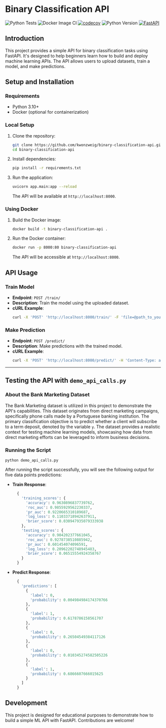 # Binary Classification API

![Python Tests](https://github.com/kwonzweig/binary-classification-ml-api/actions/workflows/python-app.yml/badge.svg)
![Docker Image CI](https://github.com/kwonzweig/binary-classification-ml-api/actions/workflows/docker-image.yml/badge.svg)
[![codecov](https://codecov.io/gh/kwonzweig/binary-classification-ml-api/graph/badge.svg?token=0MW4NDYV4D)](https://codecov.io/gh/kwonzweig/binary-classification-ml-api)
![Python Version](https://img.shields.io/badge/python-3.10-blue.svg)
[![FastAPI](https://img.shields.io/badge/FastAPI-0.109.2-blue)](https://fastapi.tiangolo.com/)

## Introduction

This project provides a simple API for binary classification tasks using FastAPI. It's designed to help beginners learn
how to build and deploy machine learning APIs. The API allows users to upload datasets, train a model, and make
predictions.

## Setup and Installation

### Requirements

- Python 3.10+
- Docker (optional for containerization)

### Local Setup

1. Clone the repository:
   ```bash
   git clone https://github.com/kwonzweig/binary-classification-api.git
   cd binary-classification-api
   ```

2. Install dependencies:
   ```bash
   pip install -r requirements.txt
   ```

3. Run the application:
   ```bash
   uvicorn app.main:app --reload
   ```
   The API will be available at `http://localhost:8000`.

### Using Docker

1. Build the Docker image:
   ```bash
   docker build -t binary-classification-api .
   ```

2. Run the Docker container:
   ```bash
   docker run -p 8000:80 binary-classification-api
   ```
   The API will be accessible at `http://localhost:8000`.

## API Usage

### Train Model

- **Endpoint**: `POST /train/`
- **Description**: Train the model using the uploaded dataset.
- **cURL Example**:
  ```bash
  curl -X 'POST' 'http://localhost:8000/train/' -F 'file=@path_to_your_dataset.csv;type=text/csv'
  ```

### Make Prediction

- **Endpoint**: `POST /predict/`
- **Description**: Make predictions with the trained model.
- **cURL Example**:
  ```bash
  curl -X 'POST' 'http://localhost:8000/predict/' -H 'Content-Type: application/json' -d '{"data": [{"features": [30, "management", "single", "tertiary", "no", 3773, "yes", "no", null, 27, "may", 99, 1, -1, 0, null]}, ...]}'
  ```
----
## Testing the API with `demo_api_calls.py`

### About the Bank Marketing Dataset

The Bank Marketing dataset is utilized in this project to demonstrate the API's capabilities. This dataset originates
from direct marketing campaigns, specifically phone calls made by a Portuguese banking institution. The primary
classification objective is to predict whether a client will subscribe to a term deposit, denoted by the variable `y`.
The dataset provides a realistic context for testing machine learning models, showcasing how data from direct marketing
efforts can be leveraged to inform business decisions.

### Running the Script

   ```
   python demo_api_calls.py
   ```

After running the script successfully, you will see the following output for five data points predictions:

- **Train Response**:
  ```python
    {
      'training_scores': {
        'accuracy': 0.9630896837739762,
        'roc_auc': 0.9855929562230337,
        'pr_auc': 0.9220665310189687,
        'log_loss': 0.11033718942637911,
        'brier_score': 0.030947935079333938
      },
      'testing_scores': {
        'accuracy': 0.904202377661045,
        'roc_auc': 0.9278738510885942,
        'pr_auc': 0.601454074096591,
        'log_loss': 0.20962202748945483,
        'brier_score': 0.06515554924358767
      }
    }
  ```

- **Predict Response**:
  ```python
    {
      'predictions': [
        {
          'label': 0,
          'probability': 0.004984984174370766
        },
        {
          'label': 1,
          'probability': 0.6178786158561707
        },
        {
          'label': 0,
          'probability': 0.26504549384117126
        },
        {
          'label': 0,
          'probability': 0.010345274582505226
        },
        {
          'label': 1,
          'probability': 0.6866607666015625
        }
      ]
    }
  ```

## Development

This project is designed for educational purposes to demonstrate how to build a simple ML API with FastAPI.
Contributions are welcome!

